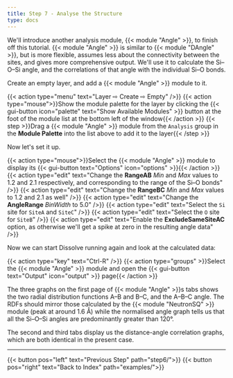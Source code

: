 ```yaml
---
title: Step 7 - Analyse the Structure
type: docs
---
```



We'll introduce another analysis module, {{< module "Angle" >}}, to finish off this tutorial. {{< module "Angle" >}} is similar to {{< module "DAngle" >}}, but is more flexible, assumes less about the connectivity between the sites, and gives more comprehensive output. We'll use it to calculate the Si&ndash;O&ndash;Si angle, and the correlations of that angle with the individual Si&ndash;O bonds.

Create an empty layer, and add a {{< module "Angle" >}} module to it.

{{< action type="menu" text="Layer &#8680; Create &#8680; Empty" />}}
{{< action type="mouse">}}Show the module palette for the layer by clicking the {{< gui-button icon="palette" text="Show Available Modules" >}} button at the foot of the module list at the bottom left of the window{{< /action >}}
{{< step >}}Drag a {{< module "Angle" >}} module from the `Analysis` group in the **Module Palette** into the list above to add it to the layer{{< /step >}}

Now let's set it up.

{{< action type="mouse">}}Select the {{< module "Angle" >}} module to display its {{< gui-button text="Options" icon="options" >}}{{< /action >}}
{{< action type="edit" text="Change the **RangeAB** _Min_ and _Max_ values to 1.2 and 2.1 respectively, and corresponding to the range of the Si&ndash;O bonds" />}}
{{< action type="edit" text="Change the **RangeBC** _Min_ and _Max_ values to 1.2 and 2.1 as well" />}}
{{< action type="edit" text="Change the **AngleRange** _BinWidth_ to 5.0" />}}
{{< action type="edit" text="Select the `Si` site for `SiteA` and `SiteC`" />}}
{{< action type="edit" text="Select the `O` site for `SiteB`" />}}
{{< action type="edit" text="Enable the **ExcludeSameSiteAC** option, as otherwise we'll get a spike at zero in the resulting angle data" />}}


Now we can start Dissolve running again and look at the calculated data:

{{< action type="key" text="Ctrl-R" />}}
{{< action type="groups" >}}Select the {{< module "Angle" >}} module and open the {{< gui-button text="Output" icon="output" >}} page{{< /action >}}


The three graphs on the first page of {{< module "Angle" >}}s tabs shows the two radial distribution functions A&ndash;B and B&ndash;C, and the A&ndash;B&ndash;C angle. The RDFs should mirror those calculated by the {{< module "NeutronSQ" >}} module (peak at around 1.6 &#8491;) while the normalised angle graph tells us that all the Si&ndash;O&ndash;Si angles are predominantly greater than 120&deg;.

The second and third tabs display us the distance-angle correlation graphs, which are both identical in the present case.


* * *
{{< button pos="left" text="Previous Step" path="step6/">}}
{{< button pos="right" text="Back to Index" path="examples/">}}
